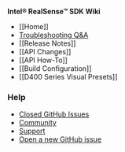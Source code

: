 **Intel® RealSense™ SDK Wiki**


- [[Home]]
- [Troubleshooting Q&A](https://github.com/IntelRealSense/librealsense/wiki/Troubleshooting-Q&A)
- [[Release Notes]]
- [[API Changes]]
- [[API How-To]]
- [[Build Configuration]]
- [[D400 Series Visual Presets]]

### Help
- [Closed GitHub Issues](https://github.com/IntelRealSense/librealsense/issues?utf8=%E2%9C%93&q=is%3Aclosed)
- [Community](https://communities.intel.com/community/tech/realsense) 
- [Support](https://www.intel.com/content/www/us/en/support/emerging-technologies/intel-realsense-technology.html)
- [Open a new GitHub issue](https://github.com/IntelRealSense/librealsense/issues/new)



